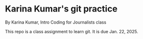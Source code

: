 # Karina Kumar's git practice

By Karina Kumar, Intro Coding for Journalists class

This repo is a class assignment to learn git. It is due Jan. 22, 2025.